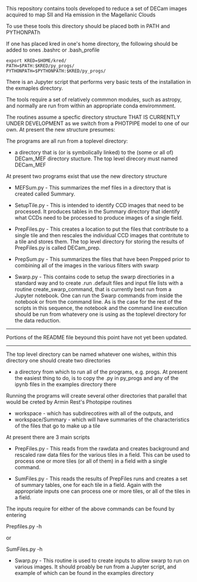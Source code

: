 This repository contains tools developed to reduce a set
of DECam images acquired to map SII and Ha emission in the 
Magellanic Clouds


To use these tools this directory should be placed both
in PATH and PYTHONPATh

If one has placed kred in one's home directory, the following
should be added to ones .bashrc or .bash\_profile

    export KRED=$HOME/kred/
    PATH=$PATH:$KRED/py_progs/
    PYTHONPATH=$PYTHONPATH:$KRED/py_progs/


There is an Jupyter script that performs very basic tests
of the installation in the exmaples directory.

The tools require a set of relatively commmon modules, such
as astropy, and normally are run from within an appropriate 
conda enviromnment.

The routines assume a specfic directory structure THAT IS
CURRENTLY UNDER DEVELOPMENT as we switch from a PHOTPIPE
model to one of our own.  At present the new structure
presumes:

The programs are all run from a toplevel directory:

* a directory that is (or is symbolically linked) to the
(some or all of) DECam\_MEF directory stucture.  The top level
direcory must named DECam\_MEF


At present two programs exist that use the new directory
structure

* MEFSum.py - This summarizes the mef files in a directory 
that is created called Summary.  

* SetupTile.py - This is intended to identify CCD images
that need to be processed.  It produces 
tables in the Summary directory that identify what 
CCDs need to be processed to produce images of a single 
field.

* PrepFiles.py - This creates a location to put the files
that contribute to a single tile and then  rescales the 
individual CCD images that contritute to a tile and 
stores them.   The top level directory for storing
the results of PrepFiles.py is called DECam\_prep.

* PrepSum.py - This summarizes the files that have been
Prepped prior to combining all of the images in 
the various filters with swarp

* Swarp.py - This contains code to setup the swarp
directiories in a standard way and to create .run
.default files and input file lists with a routine
create\_swarp\_command, that is currently best run
from a Jupyter notebook.  One can run the Swarp
commands from inside the notebook or from the command 
line.  As is the case for the rest of the scripts
in this sequence, the notebook and the command
line execution should be run from whatevery one
is using as the toplevel directory for the data
reduction.

-----

Portions of the README file beyound this point have not
yet been updated.

-----




The top level directory can be named whatever one wishes,
within this directory one should create two directories


* a directory from which to run all of the programs, e.g. progs.
At present the easiest thing to do, is to copy the .py in py\_progs
and any of the ipynb files in the examples directory there


Running the programs will create several other directories
that parallel that would be creted by Armin Rest's Photopipe routines

* workspace - which has subdirecotires with all of the outputs, and
* workspace/Summary - which will have summaries of the characteristics
of the files that go to make up a tile

At present there are 3 main scripts

* PrepFiles.py  -  This reads from the rawdata and creates background
and rescaled raw data files for the various tiles in a field.  This can
be used to process one or more tiles (or all of them) in a field with 
a single command.

* SumFiles.py -   This reads the results of PrepFiles runs and creates a
set of summary tables, one for each tile in a field.  Again with 
the appropriate inputs one can process one or more tiles, or all of the 
tiles in a field.

The inputs require for either of the above commands can be found by entering

Prepfiles.py -h 

or

SumFiles.py -h


* Swarp.py - This routine is used to create inputs to allow swarp to run
on various images.  It should proably be run from a Jupyter script,
and example of which can be found in the examples directory




